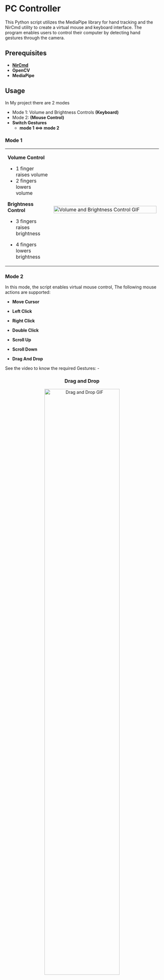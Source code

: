 # PC Controller

This Python script utilizes the MediaPipe library for hand tracking and the NirCmd utility to create a virtual mouse and keyboard interface. The program enables users to control their computer by detecting hand gestures through the camera.

## Prerequisites

- [**NirCmd**](https://www.nirsoft.net/utils/nircmd.zip)
- **OpenCV**
- **MediaPipe**

## Usage

In My project there are 2 modes

- Mode 1: Volume and Brightness Controls **(Keyboard)**
- Mode 2: **(Mouse Control)**
- **Switch Gestures**
  - **mode 1 <==> mode 2**




### Mode 1

<table style="border-collapse: collapse; border: none;">
    <tr>
        <td width="30%">
          
**Volume Control**

- 1 finger raises volume
- 2 fingers lowers volume

**Brightness Control**

- 3 fingers raises brightness
- 4 fingers lowers brightness
        </td>
        <td>

    <img src="https://github.com/OmarMDiab/PC_Controller-Virtual-Mouse-and-Keyboard/raw/main/Controls_Gifs/Volume-Brigthness.gif" alt="Volume and Brightness Control GIF" height="100%">

    </tr>
</table>

### Mode 2

In this mode, the script enables virtual mouse control, The following mouse actions are supported:

- **Move Cursor**

- **Left Click**

- **Right Click**

- **Double Click**

- **Scroll Up**

- **Scroll Down**

- **Drag And Drop**

See the video to know the required Gestures: -
### <p align="center"> Drag and Drop </p>
<p align="center">
  <img src="https://github.com/OmarMDiab/PC_Controller-Virtual-Mouse-and-Keyboard/raw/main/Controls_Gifs/Drag%20and%20Drop.gif" alt="Drag and Drop GIF" width="70%">
</p>

### <p align="center"> Mouse Controls </p>
Please wait for loading.......
<p align="center">
  <img src="https://github.com/OmarMDiab/PC_Controller-Virtual-Mouse-and-Keyboard/raw/main/Controls_Gifs/Mouse%20Controls.gif" alt="Mouse Controls GIF" width="70%">
</p>
